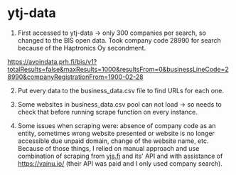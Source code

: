 # ytj-data

1. First accessed to ytj-data -> only 300 companies per search, so changed to the BIS open data. Took company code 28990 for search because of the Haptronics Oy secondment.

https://avoindata.prh.fi/bis/v1?totalResults=false&maxResults=1000&resultsFrom=0&businessLineCode=28990&companyRegistrationFrom=1900-02-28

2. Put every data to the business_data.csv file to find URLs for each one.

3. Some websites in business_data.csv pool can not load -> so needs to check that before running scrape function on every instance.

4. Some issues when scraping were: absence of company code as an entity, sometimes wrong website presented or website is no longer accessible due unpaid domain, change of the website name, etc. Because of those things, I relied on manual approach and use combination of scraping from [yjs.fi](https://tietopalvelu.ytj.fi/) and its' API and with assistance of https://vainu.io/ (their API was paid and I only used company search). 